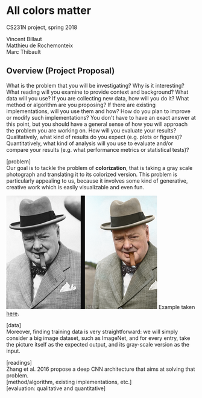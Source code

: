 # All colors matter
CS231N project, spring 2018

Vincent Billaut  
Matthieu de Rochemonteix  
Marc Thibault  

## Overview (Project Proposal)

What is the problem that you will be investigating? Why is it interesting?
    What reading will you examine to provide context and background?
    What data will you use? If you are collecting new data, how will you do it?
    What method or algorithm are you proposing? If there are existing implementations, will you use them and how? How do you plan to improve or modify such implementations? You don't have to have an exact answer at this point, but you should have a general sense of how you will approach the problem you are working on.
    How will you evaluate your results? Qualitatively, what kind of results do you expect (e.g. plots or figures)? Quantitatively, what kind of analysis will you use to evaluate and/or compare your results (e.g. what performance metrics or statistical tests)?


[problem]  
Our goal is to tackle the problem of **colorization**, that is taking a gray scale photograph and translating it to its colorized version. This problem is particularly appealing to us, because it involves some kind of generative, creative work which is easily visualizable and even fun.  

![churchill](img/churchill.png) Example taken [here](https://dribbble.com/shots/2122311-Photo-Colorization-Winston-Churchill).

[data]  
 Moreover, finding training data is very straightforward: we will simply consider a big image dataset, such as ImageNet, and for every entry, take the picture itself as the expected output, and its gray-scale version as the input.  

[readings]  
Zhang et al. 2016 propose a deep CNN architecture that aims at solving that problem.  
[method/algorithm, existing implementations, etc.]  
[evaluation: qualitative and quantitative]  
